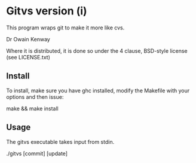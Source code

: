 Gitvs version (i)
=================

This program wraps git to make it more like cvs.

Dr Owain Kenway

Where it is distributed, it is done so under the 4 clause,
BSD-style license (see LICENSE.txt)

Install
-------

To install, make sure you have ghc installed, modify the Makefile with
your options and then issue:

make && make install

Usage
-----

The gitvs executable takes input from stdin.

./gitvs [commit] [update]
